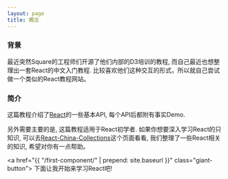 ```yaml
---
layout: page
title: 概览
---
```


### 背景

最近突然Square的工程师们开源了他们内部的D3培训的教程, 而自己最近也想整理出一套React的中文入门教程. 比较喜欢他们这种交互的形式，所以就自己尝试做一个类似的React教程网站。

### 简介

这篇教程介绍了[React](https://facebook.github.io/react/)的一些基本API, 每个API后都附有事实Demo.

另外需要主要的是, 这篇教程适用于React初学者. 如果你想要深入学习React的只知识, 可以去[React-China-Collections](http://react-china.org/collections)这个页面看看, 我们整理了一些React相关的知识, 希望对你有一点帮助。

<a href="{{ "/first-component/" | prepend: site.baseurl }}" class="giant-button">
  下面让我开始来学习React吧!
</a>
